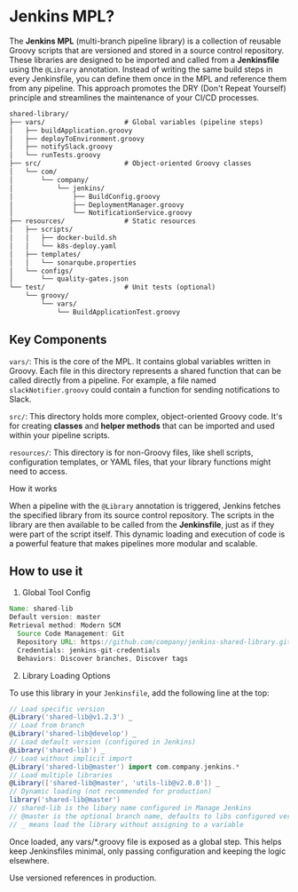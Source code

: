 # Jenkins MPL?

The **Jenkins MPL** (multi-branch pipeline library) is a collection of reusable Groovy scripts that are versioned and stored in a source control repository. These libraries are designed to be imported and called from a **Jenkinsfile** using the `@Library` annotation. Instead of writing the same build steps in every Jenkinsfile, you can define them once in the MPL and reference them from any pipeline. This approach promotes the DRY (Don't Repeat Yourself) principle and streamlines the maintenance of your CI/CD processes.

```txt
shared-library/
├── vars/                    # Global variables (pipeline steps)
│   ├── buildApplication.groovy
│   ├── deployToEnvironment.groovy
│   ├── notifySlack.groovy
│   └── runTests.groovy
├── src/                     # Object-oriented Groovy classes
│   └── com/
│       └── company/
│           └── jenkins/
│               ├── BuildConfig.groovy
│               ├── DeploymentManager.groovy
│               └── NotificationService.groovy
├── resources/               # Static resources
│   ├── scripts/
│   │   ├── docker-build.sh
│   │   └── k8s-deploy.yaml
│   ├── templates/
│   │   └── sonarqube.properties
│   └── configs/
│       └── quality-gates.json
└── test/                    # Unit tests (optional)
    └── groovy/
        └── vars/
            └── BuildApplicationTest.groovy
```

## Key Components

`vars/`: This is the core of the MPL. It contains global variables written in Groovy. Each file in this directory represents a shared function that can be called directly from a pipeline. For example, a file named `slackNotifier.groovy` could contain a function for sending notifications to Slack.

`src/`: This directory holds more complex, object-oriented Groovy code. It's for creating **classes** and **helper methods** that can be imported and used within your pipeline scripts.

`resources/`: This directory is for non-Groovy files, like shell scripts, configuration templates, or YAML files, that your library functions might need to access.

How it works

When a pipeline with the `@Library` annotation is triggered, Jenkins fetches the specified library from its source control repository. The scripts in the library are then available to be called from the **Jenkinsfile**, just as if they were part of the script itself. This dynamic loading and execution of code is a powerful feature that makes pipelines more modular and scalable.

## How to use it

1. Global Tool Config

```groovy
Name: shared-lib
Default version: master
Retrieval method: Modern SCM
  Source Code Management: Git
  Repository URL: https://github.com/company/jenkins-shared-library.git
  Credentials: jenkins-git-credentials
  Behaviors: Discover branches, Discover tags
```

2. Library Loading Options

To use this library in your `Jenkinsfile`, add the following line at the top:

```groovy
// Load specific version
@Library('shared-lib@v1.2.3') _
// Load from branch
@Library('shared-lib@develop') _
// Load default version (configured in Jenkins)
@Library('shared-lib') _
// Load without implicit import
@Library('shared-lib@master') import com.company.jenkins.*
// Load multiple libraries
@Library(['shared-lib@master', 'utils-lib@v2.0.0']) _
// Dynamic loading (not recommended for production)
library('shared-lib@master')
// shared-lib is the libary name configured in Manage Jenkins
// @master is the optional branch name, defaults to libs configured version
// _ means load the library without assigning to a variable
```



Once loaded, any vars/*.groovy file is exposed as a global step. This helps keep Jenkinsfiles minimal, only passing configuration and keeping the logic elsewhere.

Use versioned references in production.